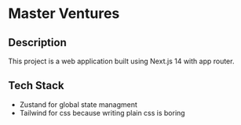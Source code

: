 # Master Ventures

## Description

This project is a web application built using Next.js 14 with app router.

## Tech Stack

- Zustand for global state managment
- Tailwind for css because writing plain css is boring
